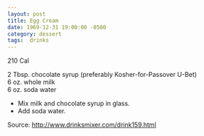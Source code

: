 ```yaml
---
layout: post
title: Egg Cream
date: 1969-12-31 19:00:00 -0500
category: dessert
tags:  drinks
---
```

210 Cal

2 Tbsp. chocolate syrup (preferably Kosher-for-Passover U-Bet)  
6 oz. whole milk  
6 oz. soda water  

* Mix milk and chocolate syrup in glass.
* Add soda water.

Source: <http://www.drinksmixer.com/drink159.html>
